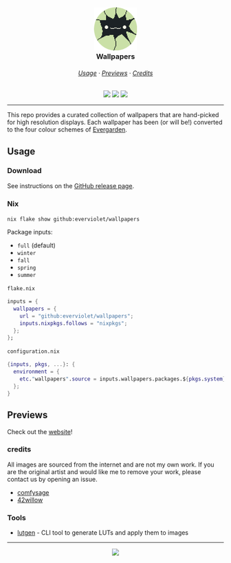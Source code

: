 <h3 align="center">
	<img src="https://github.com/everviolet/.github/raw/main/assets/logo-circle.png" width="100" alt="Logo"/><br/>
	Wallpapers
</h3>

<h6 align="center">
  <a href="#usage">Usage</a>
  ·
  <a href="#previews">Previews</a>
  ·
  <a href="#credits">Credits</a>
</h6>

<p align="center">
	<a href="https://github.com/everviolet/wallpapers/stargazers"><img src="https://img.shields.io/github/stars/everviolet/wallpapers?style=for-the-badge&colorA=313B40&colorB=DBBC7F"></a>
	<a href="https://github.com/everviolet/wallpapers/issues"><img src="https://img.shields.io/github/issues/everviolet/wallpapers?style=for-the-badge&colorA=313B40&colorB=E69875"></a>
	<a href="https://github.com/everviolet/wallpapers/contributors"><img src="https://img.shields.io/github/contributors/everviolet/wallpapers?style=for-the-badge&colorA=313B40&colorB=97C9C3"></a>
</p>

---

This repo provides a curated collection of wallpapers that are hand-picked for
high resolution displays. Each wallpaper has been (or will be!) converted to
the four colour schemes of [Evergarden](https://github.com/everviolet).

## Usage

### Download

See instructions on the [GitHub release page](https://github.com/everviolet/wallpapers/releases/tag/wallpapers).

### Nix

`nix flake show github:everviolet/wallpapers`

Package inputs:

- `full` (default)
- `winter`
- `fall`
- `spring`
- `summer`

`flake.nix`
```nix
inputs = {
  wallpapers = {
    url = "github:everviolet/wallpapers";
    inputs.nixpkgs.follows = "nixpkgs";
  };
};
```

`configuration.nix`
```nix
{inputs, pkgs, ...}: {
  environment = {
    etc."wallpapers".source = inputs.wallpapers.packages.${pkgs.system}.full;
  };
}
```

## Previews

Check out the [website](https://everviolet.github.io/wallpapers/)!

### credits

All images are sourced from the internet and are not my own work. If you are
the original artist and would like me to remove your work, please contact us by
opening an issue.

- [comfysage](https://github.com/comfysage)
- [42willow](https://github.com/42willow)

### Tools

- [lutgen](https://github.com/ozwaldorf/lutgen-rs) - CLI tool to generate LUTs and apply them to images

---

<p align="center">
	<a href="https://github.com/comfysage/evergarden/blob/mega/LICENSE"><img src="https://img.shields.io/static/v1.svg?style=for-the-badge&label=LICENSE&message=MIT&colorA=313B40&colorB=9BB5CF"/></a>
</p>
